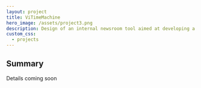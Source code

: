 ```yaml
---
layout: project
title: ViTimeMachine
hero_image: /assets/project3.png
description: Design of an internal newsroom tool aimed at developing a better technology base.
custom_css:
  - projects
---
```


## Summary

Details coming soon 